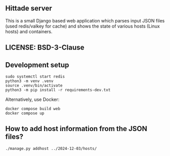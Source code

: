 ## Hittade server

This is a small Django based web application which parses input JSON files (used
redis/valkey for cache) and shows the state of various hosts (Linux hosts) and
containers.

## LICENSE: BSD-3-Clause


## Development setup

```
sudo systemctl start redis
python3 -m venv .venv
source .venv/bin/activate
python3 -m pip install -r requirements-dev.txt
```

Alternatively, use Docker:
```
docker compose build web
docker compose up
```

## How to add host information from the JSON files?

```sh
./manage.py addhost ../2024-12-03/hosts/
```



